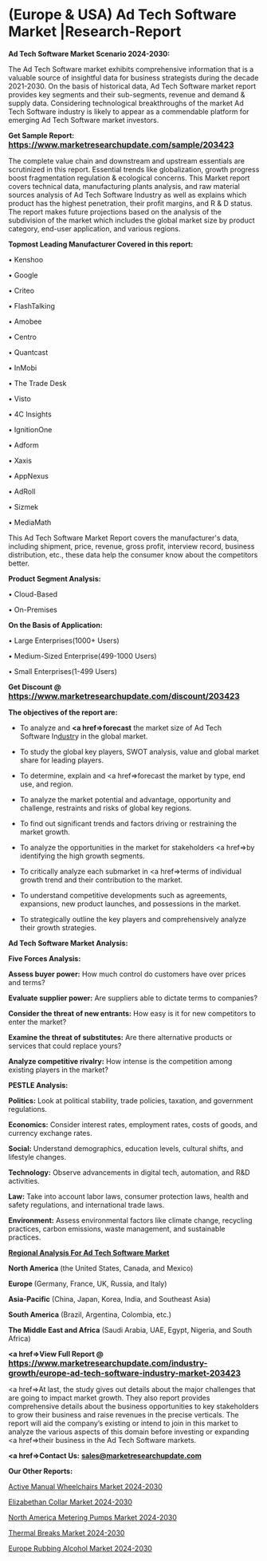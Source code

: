 # (Europe & USA) Ad Tech Software Market |Research-Report

<strong>Ad Tech Software Market Scenario 2024-2030:</strong>

The Ad Tech Software market exhibits comprehensive information that is a valuable source of insightful data for business strategists during the decade 2021-2030. On the basis of historical data, Ad Tech Software market report provides key segments and their sub-segments, revenue and demand &amp; supply data. Considering technological breakthroughs of the market Ad Tech Software industry is likely to appear as a commendable platform for emerging Ad Tech Software market investors.

<strong>Get Sample Report: <a href=https://www.marketresearchupdate.com/sample/203423><font size=3 color=#0000ff>https://www.marketresearchupdate.com/sample/203423</font></a></strong>

The complete value chain and downstream and upstream essentials are scrutinized in this report. Essential trends like globalization, growth progress boost fragmentation regulation &amp; ecological concerns. This Market report covers technical data, manufacturing plants analysis, and raw material sources analysis of Ad Tech Software Industry as well as explains which product has the highest penetration, their profit margins, and R & D status. The report makes future projections based on the analysis of the subdivision of the market which includes the global market size by product category, end-user application, and various regions.

<strong>Topmost Leading Manufacturer Covered in this report:</strong>

• Kenshoo

• Google

• Criteo

• FlashTalking

• Amobee

• Centro

• Quantcast

• InMobi

• The Trade Desk

• Visto

• 4C Insights

• IgnitionOne

• Adform

• Xaxis

• AppNexus

• AdRoll

• Sizmek

• MediaMath

This Ad Tech Software Market Report covers the manufacturer's data, including shipment, price, revenue, gross profit, interview record, business distribution, etc., these data help the consumer know about the competitors better.

<strong>Product Segment Analysis: </strong>

• Cloud-Based

• On-Premises

<strong>On the Basis of Application:</strong>

• Large Enterprises(1000+ Users)

• Medium-Sized Enterprise(499-1000 Users)

• Small Enterprises(1-499 Users)

<strong>Get Discount @ <a href=https://www.marketresearchupdate.com/discount/203423><font size=3 color=#0000ff>https://www.marketresearchupdate.com/discount/203423</font></a></strong>

<strong><b>The objectives of the report are:</b></strong>

- To analyze and <strong><a href=><strong>forecast</strong></a></strong> the market size of Ad Tech Software In<a href=ASDF991299>dustr</a>y in the global market.

- To study the global key players, SWOT analysis, value and global market share for leading players.

- To determine, explain and <a href=>forecast</a> the market by type, end use, and region.

- To analyze the market potential and advantage, opportunity and challenge, restraints and risks of global key regions.

- To find out significant trends and factors driving or restraining the market growth.

- To analyze the opportunities in the market for stakeholders <a href=>by</a> identifying the high growth segments.

- To critically analyze each submarket in <a href=>terms</a> of individual growth trend and their contribution to the market.

- To understand competitive developments such as agreements, expansions, new product launches, and possessions in the market.

- To strategically outline the key players and comprehensively analyze their growth strategies.

<strong>Ad Tech Software Market Analysis:</strong>

<strong>Five Forces Analysis:</strong>

<strong>Assess buyer power:</strong> How much control do customers have over prices and terms?

<strong>Evaluate supplier power:</strong> Are suppliers able to dictate terms to companies?

<strong>Consider the threat of new entrants:</strong> How easy is it for new competitors to enter the market?

<strong>Examine the threat of substitutes:</strong> Are there alternative products or services that could replace yours?

<strong>Analyze competitive rivalry:</strong> How intense is the competition among existing players in the market?

<strong>PESTLE Analysis:</strong>

<strong>Politics:</strong> Look at political stability, trade policies, taxation, and government regulations.

<strong>Economics:</strong> Consider interest rates, employment rates, costs of goods, and currency exchange rates.

<strong>Social:</strong> Understand demographics, education levels, cultural shifts, and lifestyle changes.

<strong>Technology:</strong> Observe advancements in digital tech, automation, and R&D activities.

<strong>Law:</strong> Take into account labor laws, consumer protection laws, health and safety regulations, and international trade laws.

<strong>Environment:</strong> Assess environmental factors like climate change, recycling practices, carbon emissions, waste management, and sustainable practices.

<strong><u><b>Regional Analysis For Ad Tech Software Market</b></u></strong>

<strong><b>North America</b></strong> (the United States, Canada, and Mexico)

<strong><b>Europe </b></strong>(Germany, France, UK, Russia, and Italy)

<strong><b>Asia-Pacific</b></strong> (China, Japan, Korea, India, and Southeast Asia)

<strong><b>South America</b></strong> (Brazil, Argentina, Colombia, etc.)

<strong><b>The Middle East and Africa</b></strong> (Saudi Arabia, UAE, Egypt, Nigeria, and South Africa)

<strong><a href=>View Full Report</a> @ <a href=https://www.marketresearchupdate.com/industry-growth/europe-ad-tech-software-industry-market-203423><font size=3 color=#0000ff>https://www.marketresearchupdate.com/industry-growth/europe-ad-tech-software-industry-market-203423</font></a></strong>

<a href=>At last,</a> the study gives out details about the major challenges that are going to impact market growth. They also report provides comprehensive details about the business opportunities to key stakeholders to grow their business and raise revenues in the precise verticals. The report will aid the company’s existing or intend to join in this market to analyze the various aspects of this domain before investing or expanding <a href=>their</a> business in the Ad Tech Software markets.

<strong><a href=>Contact Us:</a></strong>
<strong>sales@marketresearchupdate.com</strong>

<strong>Our Other Reports:</strong>

<a href=https://www.linkedin.com/pulse/active-manual-wheelchairs-market-industry-analysis>Active Manual Wheelchairs Market 2024-2030</a>

<a href=https://www.linkedin.com/pulse/elizabethan-collar-market-2023-remarking-enormous>Elizabethan Collar Market 2024-2030</a>

<a href=https://www.linkedin.com/pulse/north-america-metering-pumps-market-2023-usd>North America Metering Pumps Market 2024-2030</a>

<a href=https://www.linkedin.com/pulse/thermal-breaks-market-2023-2029-coverage-overview-6txif/>Thermal Breaks Market 2024-2030</a>

<a href=https://www.linkedin.com/pulse/europe-rubbing-alcohol-market-research-report-mxndf/>Europe Rubbing Alcohol Market 2024-2030</a>

